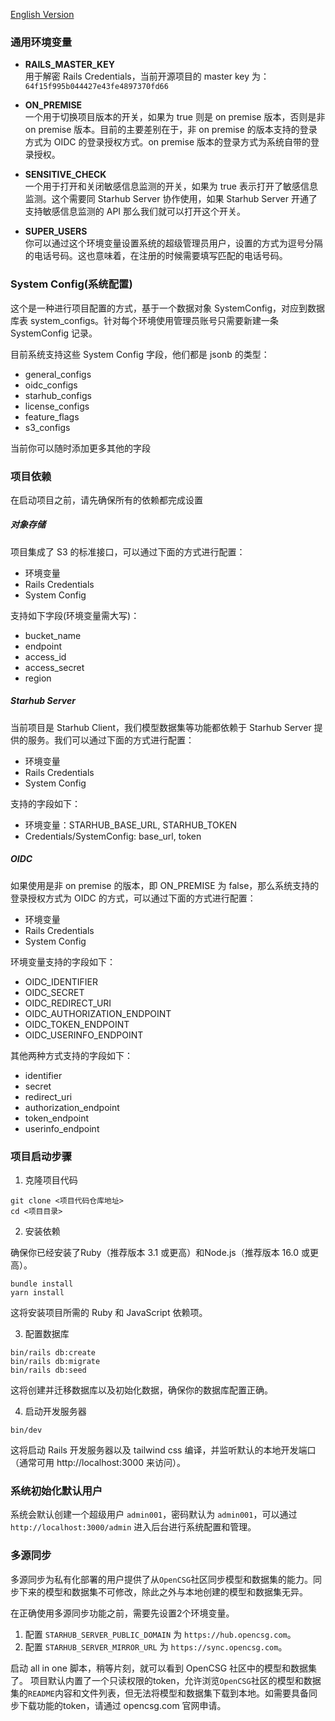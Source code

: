 [English Version](./setup_en.md)

### 通用环境变量
- **RAILS_MASTER_KEY** \
  用于解密 Rails Credentials，当前开源项目的 master key 为：`64f15f995b044427e43fe4897370fd66`

- **ON_PREMISE** \
  一个用于切换项目版本的开关，如果为 true 则是 on premise 版本，否则是非 on premise 版本。目前的主要差别在于，非 on premise 的版本支持的登录方式为 OIDC 的登录授权方式。on premise 版本的登录方式为系统自带的登录授权。

- **SENSITIVE_CHECK** \
  一个用于打开和关闭敏感信息监测的开关，如果为 true 表示打开了敏感信息监测。这个需要同 Starhub Server 协作使用，如果 Starhub Server 开通了支持敏感信息监测的 API 那么我们就可以打开这个开关。

- **SUPER_USERS** \
  你可以通过这个环境变量设置系统的超级管理员用户，设置的方式为逗号分隔的电话号码。这也意味着，在注册的时候需要填写匹配的电话号码。

### System Config(系统配置)
这个是一种进行项目配置的方式，基于一个数据对象 SystemConfig，对应到数据库表 system_configs。针对每个环境使用管理员账号只需要新建一条 SystemConfig 记录。

目前系统支持这些 System Config 字段，他们都是 jsonb 的类型：
- general_configs
- oidc_configs
- starhub_configs
- license_configs
- feature_flags
- s3_configs

当前你可以随时添加更多其他的字段

### 项目依赖
在启动项目之前，请先确保所有的依赖都完成设置

##### 对象存储
项目集成了 S3 的标准接口，可以通过下面的方式进行配置：

  - 环境变量
  - Rails Credentials
  - System Config

支持如下字段(环境变量需大写)：

  - bucket_name
  - endpoint
  - access_id
  - access_secret
  - region

##### Starhub Server
当前项目是 Starhub Client，我们模型数据集等功能都依赖于 Starhub Server 提供的服务。我们可以通过下面的方式进行配置：

  - 环境变量
  - Rails Credentials
  - System Config

支持的字段如下：

  - 环境变量：STARHUB_BASE_URL, STARHUB_TOKEN
  - Credentials/SystemConfig: base_url, token

##### OIDC
如果使用是非 on premise 的版本，即 ON_PREMISE 为 false，那么系统支持的登录授权方式为 OIDC 的方式，可以通过下面的方式进行配置：

  - 环境变量
  - Rails Credentials
  - System Config

环境变量支持的字段如下：

  - OIDC_IDENTIFIER
  - OIDC_SECRET
  - OIDC_REDIRECT_URI
  - OIDC_AUTHORIZATION_ENDPOINT
  - OIDC_TOKEN_ENDPOINT
  - OIDC_USERINFO_ENDPOINT

其他两种方式支持的字段如下：

  - identifier
  - secret
  - redirect_uri
  - authorization_endpoint
  - token_endpoint
  - userinfo_endpoint


### 项目启动步骤

1. 克隆项目代码

```
git clone <项目代码仓库地址>
cd <项目目录>
```

2. 安装依赖

确保你已经安装了Ruby（推荐版本 3.1 或更高）和Node.js（推荐版本 16.0 或更高）。

```
bundle install
yarn install
```

这将安装项目所需的 Ruby 和 JavaScript 依赖项。

3. 配置数据库

```
bin/rails db:create
bin/rails db:migrate
bin/rails db:seed
```

这将创建并迁移数据库以及初始化数据，确保你的数据库配置正确。

4. 启动开发服务器

```
bin/dev
```

这将启动 Rails 开发服务器以及 tailwind css 编译，并监听默认的本地开发端口（通常可用 http://localhost:3000 来访问）。


### 系统初始化默认用户

系统会默认创建一个超级用户 `admin001`，密码默认为 `admin001`，可以通过 `http://localhost:3000/admin` 进入后台进行系统配置和管理。

### 多源同步

多源同步为私有化部署的用户提供了从`OpenCSG`社区同步模型和数据集的能力。同步下来的模型和数据集不可修改，除此之外与本地创建的模型和数据集无异。

在正确使用多源同步功能之前，需要先设置2个环境变量。

1. 配置 `STARHUB_SERVER_PUBLIC_DOMAIN` 为 `https://hub.opencsg.com`。
2. 配置 `STARHUB_SERVER_MIRROR_URL` 为 `https://sync.opencsg.com`。
  
启动 all in one 脚本，稍等片刻，就可以看到 OpenCSG 社区中的模型和数据集了。
项目默认内置了一个只读权限的token，允许浏览`OpenCSG`社区的模型和数据集的`README`内容和文件列表，但无法将模型和数据集下载到本地。如需要具备同步下载功能的token，请通过 opencsg.com 官网申请。
